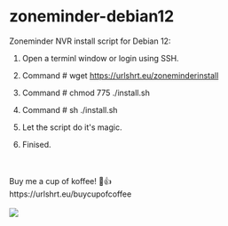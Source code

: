 # zoneminder-debian12
Zoneminder NVR install script for Debian 12:

1.    Open a terminl window or login using SSH.

2.    Command # wget https://urlshrt.eu/zoneminderinstall

3.    Command # chmod 775 ./install.sh

4.    Command # sh ./install.sh

5.    Let the script do it's magic.

6.    Finised.
<br>
<br>
Buy me a cup of koffee! 🙂👍 <br>
https://urlshrt.eu/buycupofcoffee
<br>
<br>
<img src="https://urlshrt.eu/donateqr"></img>
